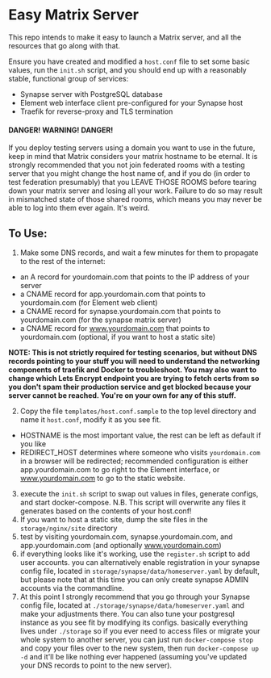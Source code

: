 Easy Matrix Server
==================

This repo intends to make it easy to launch a Matrix server, and all the resources that go along with that.

Ensure you have created and modified a `host.conf` file to set some basic values, run the `init.sh` script, and you should end up with a reasonably stable, functional group of services:

  * Synapse server with PostgreSQL database
  * Element web interface client pre-configured for your Synapse host
  * Traefik for reverse-proxy and TLS termination

#### DANGER! WARNING! DANGER!

If you deploy testing servers using a domain you want to use in the future, keep in mind that Matrix considers your matrix hostname to be eternal. It is strongly recommended that you not join federated rooms with a testing server that you might change the host name of, and if you do (in order to test federation presumably) that you LEAVE THOSE ROOMS before tearing down your matrix server and losing all your work. Failure to do so may result in mismatched state of those shared rooms, which means you may never be able to log into them ever again. It's weird.

To Use:
-------

  1. Make some DNS records, and wait a few minutes for them to propagate to the rest of the internet:

  * an A record for yourdomain.com that points to the IP address of your server
  * a CNAME record for app.yourdomain.com that points to yourdomain.com (for Element web client)
  * a CNAME record for synapse.yourdomain.com that points to yourdomain.com (for the synapse matrix server)
  * a CNAME record for www.yourdomain.com that points to yourdomain.com (optional, if you want to host a static site)

  **NOTE: This is not strictly required for testing scenarios, but without DNS records pointing to your stuff you will need to understand the networking components of traefik and Docker to troubleshoot. You may also want to change which Lets Encrypt endpoint you are trying to fetch certs from so you don't spam their production service and get blocked because your server cannot be reached. You're on your own for any of this stuff.**

  2. Copy the file `templates/host.conf.sample` to the top level directory and name it `host.conf`, modify it as you see fit.

  * HOSTNAME is the most important value, the rest can be left as default if you like
  * REDIRECT_HOST determines where someone who visits `yourdomain.com` in a browser will be redirected; recommended configuration is either app.yourdomain.com to go right to the Element interface, or www.yourdomain.com to go to the static website.

  3. execute the `init.sh` script to swap out values in files, generate configs, and start docker-compose. N.B. This script will overwrite any files it generates based on the contents of your host.conf!
  4. If you want to host a static site, dump the site files in the `storage/nginx/site` directory
  5. test by visiting yourdomain.com, synapse.yourdomain.com, and app.yourdomain.com (and optionally www.yourdomain.com)
  6. if everything looks like it's working, use the `register.sh` script to add user accounts. you can alternatively enable registration in your synapse config file, located in `storage/synapse/data/homeserver.yaml` by default, but please note that at this time you can only create synapse ADMIN accounts via the commandline.
  7. At this point I strongly recommend that you go through your Synapse config file, located at
     `./storage/synapse/data/homeserver.yaml` and make your adjustments there. You can also tune your postgresql
     instance as you see fit by modifying its configs. basically everything lives under `./storage` so if you ever need
     to access files or migrate your whole system to another server, you can just run `docker-compose stop` and copy
     your files over to the new system, then run `docker-compose up -d` and it'll be like nothing ever happened
     (assuming you've updated your DNS records to point to the new server).
